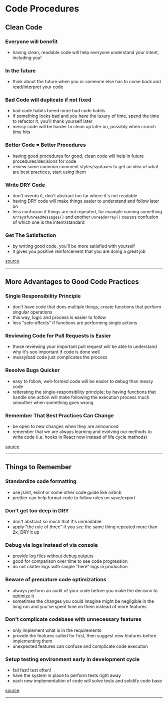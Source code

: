 # Code Procedures

## Clean Code

### Everyone will benefit

- having clean, readable code will help everyone understand your intent, including you!

### In the future

- think about the future when you or someone else has to come back and read/interpret your code

### Bad Code will duplicate if not fixed

- bad code habits breed more bad code habits
- if something looks bad and you have the luxury of time, spend the time to refactor it, you'll thank yourself later
- messy code will be harder to clean up later on, possibly when crunch time hits

### Better Code = Better Procedures

- having good procedures for good, clean code will help in future procedures/decisions for code
- review some common comment styles/syntaxes to get an idea of what are best practices, start using them

### Write DRY Code

- don't overdo it, don't abstract too far where it's not readable
- having DRY code will make things easier to understand and follow later on
- less confusion if things are not repeated, for example naming something `ArrayOfUnreadMessages()` and another `UnreadArray()` causes confusion of which one is the intent/standard

### Get The Satisfaction

- by writing good code, you'll be more satisfied with yourself
- it gives you positive reinforcement that you are doing a great job

[source](https://dev.to/paulasantamaria/clean-code-why-bother-21lo)

---

## More Advantages to Good Code Practices

### Single Responsibility Principle

- don't have code that does multiple things, create functions that perform singular operations
- this way, logic and process is easier to follow
- less "side-effects" if functions are performing single actions

### Reviewing Code for Pull Requests is Easier

- those reviewing your important pull request will be able to understand why it's soo important if code is done well
- messy/bad code just complicates the process

### Resolve Bugs Quicker

- easy to follow, well-formed code will be easier to debug than messy code
- reiterating the single-responsibility principle; by having functions that handle one action will make following the execution process much smoother when something goes wrong

### Remember That Best Practices Can Change

- be open to new changes when they are announced
- remember that we are always learning and evolving our methods to write code (i.e. hooks in React now instead of life cycle methods)

[source](https://dev.to/paulasantamaria/clean-code-why-bother-part-2-1eme)

---

## Things to Remember

### Standardize code formatting

- use jslint, eslint or some other code guide like airbnb
- prettier can help format code to follow rules on save/export

### Don't get too deep in DRY

- don't abstract so much that it's unreadable
- apply "the rule of three" if you see the same thing repeated more than 2x, DRY it up

### Debug via logs instead of via console

- provide log files without debug outputs
- good for comparison over time to see code progression
- do not clutter logs with simple "here" logs in production

### Beware of premature code optimizations

- always perform an audit of your code before you make the decision to optimize it
- sometimes the changes you could imagine might be negligible in the long run and you've spent time on them instead of more features

### Don't complicate codebase with unnecessary features

- only implement what is in the requirements
- provide the features called for first, then suggest new features before implementing them
- unexpected features can confuse and complicate code execution

### Setup testing environment early in development cycle

- fail fast! test often!
- have the system in place to perform tests right away
- each new implementation of code will solve tests and solidify code base

[source](https://dev.to/mohanarpit/coding-practices-your-future-self-will-love-you-for-ohe)

---
